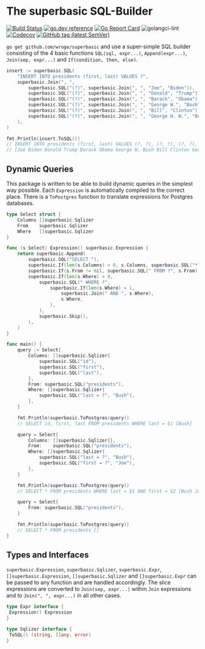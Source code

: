 # The superbasic SQL-Builder

[![Build Status](https://img.shields.io/travis/wroge/superbasic/master)](https://travis-ci.org/wroge/superbasic)
[![go.dev reference](https://img.shields.io/badge/go.dev-reference-007d9c?logo=go&logoColor=white)](https://pkg.go.dev/github.com/wroge/superbasic)
[![Go Report Card](https://goreportcard.com/badge/github.com/wroge/superbasic)](https://goreportcard.com/report/github.com/wroge/superbasic)
![golangci-lint](https://github.com/wroge/superbasic/workflows/golangci-lint/badge.svg)
[![Codecov](https://img.shields.io/codecov/c/gh/wroge/superbasic)](https://codecov.io/gh/wroge/superbasic)
[![GitHub tag (latest SemVer)](https://img.shields.io/github/tag/wroge/superbasic.svg?style=social)](https://github.com/wroge/superbasic/tags)

```go get github.com/wroge/superbasic``` and use a super-simple SQL builder consisting of the 4 basic functions ```SQL(sql, expr...)```, ```Append(expr...)```, ```Join(sep, expr...)``` and ```If(condition, then, else)```.

```go
insert := superbasic.SQL(
    "INSERT INTO presidents (first, last) VALUES ?",
    superbasic.Join(", ",
        superbasic.SQL("(?)", superbasic.Join(", ", "Joe", "Biden")),
        superbasic.SQL("(?)", superbasic.Join(", ", "Donald", "Trump")),
        superbasic.SQL("(?)", superbasic.Join(", ", "Barack", "Obama")),
        superbasic.SQL("(?)", superbasic.Join(", ", "George W.", "Bush")),
        superbasic.SQL("(?)", superbasic.Join(", ", "Bill", "Clinton")),
        superbasic.SQL("(?)", superbasic.Join(", ", "George H. W.", "Bush")),
    ),
)

fmt.Println(insert.ToSQL())
// INSERT INTO presidents (first, last) VALUES (?, ?), (?, ?), (?, ?), (?, ?), (?, ?), (?, ?) 
// [Joe Biden Donald Trump Barack Obama George W. Bush Bill Clinton George H. W. Bush]
```

## Dynamic Queries

This package is written to be able to build dynamic queries in the simplest way possible.
Each ```Expression``` is automatically compiled to the correct place.
There is a ```ToPostgres``` function to translate expressions for Postgres databases.

```go
type Select struct {
	Columns []superbasic.Sqlizer
	From    superbasic.Sqlizer
	Where   []superbasic.Sqlizer
}

func (s Select) Expression() superbasic.Expression {
	return superbasic.Append(
		superbasic.SQL("SELECT "),
		superbasic.If(len(s.Columns) > 0, s.Columns, superbasic.SQL("*")),
		superbasic.If(s.From != nil, superbasic.SQL(" FROM ?", s.From), superbasic.Skip()),
		superbasic.If(len(s.Where) > 0,
			superbasic.SQL(" WHERE ?",
				superbasic.If(len(s.Where) > 1,
					superbasic.Join(" AND ", s.Where),
					s.Where,
				),
			),
			superbasic.Skip(),
		),
	)
}

func main() {
	query := Select{
		Columns: []superbasic.Sqlizer{
			superbasic.SQL("id"),
			superbasic.SQL("first"),
			superbasic.SQL("last"),
		},
		From: superbasic.SQL("presidents"),
		Where: []superbasic.Sqlizer{
			superbasic.SQL("last = ?", "Bush"),
		},
	}

	fmt.Println(superbasic.ToPostgres(query))
	// SELECT id, first, last FROM presidents WHERE last = $1 [Bush]

	query = Select{
		Columns: []superbasic.Sqlizer{},
		From:    superbasic.SQL("presidents"),
		Where: []superbasic.Sqlizer{
			superbasic.SQL("last = ?", "Bush"),
			superbasic.SQL("first = ?", "Joe"),
		},
	}

	fmt.Println(superbasic.ToPostgres(query))
	// SELECT * FROM presidents WHERE last = $1 AND first = $2 [Bush Joe]

	query = Select{
		From: superbasic.SQL("presidents"),
	}

	fmt.Println(superbasic.ToPostgres(query))
	// SELECT * FROM presidents []
}
```

## Types and Interfaces

```superbasic.Expression```, ```superbasic.Sqlizer```, ```superbasic.Expr```,
```[]superbasic.Expression```, ```[]superbasic.Sqlizer``` and ```[]superbasic.Expr```
can be passed to any function and are handled accordingly.
The slice expressions are converted to ```Join(sep, expr...)``` within ```Join``` expressions and to ```Join(", ", expr...)``` in all other cases.

```go
type Expr interface {
 Expression() Expression
}

type Sqlizer interface {
 ToSQL() (string, []any, error)
}
```
